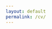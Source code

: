 ```yaml
---
layout: default
permalink: /cv/
---
```

<script type="text/javascript">
  window.location.replace('https://drive.google.com/file/d/0Bxl05gL17UfuS09GN0hTNjVPUHM/view?usp=sharing')
</script>
